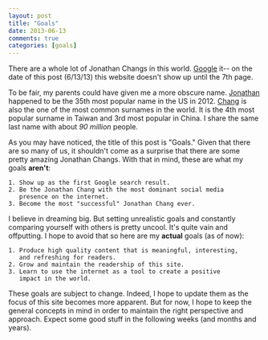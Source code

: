 ```yaml
---
layout: post
title: "Goals"
date: 2013-06-13
comments: true
categories: [goals]
---
```


There are a whole lot of Jonathan Changs in this world. [Google][1] it-- on the date of this post (6/13/13) this website doesn't show up until the 7th page.

To be fair, my parents could have given me a more obscure name. [Jonathan][2] happened to be the 35th most popular name in the US in 2012. [Chang][3] is also the one of the most common surnames in the world. It is the 4th most popular surname in Taiwan and 3rd most popular in China. I share the same last name with about *90 million* people.

As you may have noticed, the title of this post is "Goals." Given that there are so many of us, it shouldn't come as a surprise that there are some pretty amazing Jonathan Changs. With that in mind, these are what my goals **aren't**:
	
	1. Show up as the first Google search result.
	2. Be the Jonathan Chang with the most dominant social media 
	   presence on the internet.
	3. Become the most "successful" Jonathan Chang ever.
	
I believe in dreaming big. But setting unrealistic goals and constantly comparing yourself with others is pretty uncool. It's quite vain and offputting. I hope to avoid that so here are my **actual** goals (as of now):

	1. Produce high quality content that is meaningful, interesting, 
	   and refreshing for readers.
	2. Grow and maintain the readership of this site.
	3. Learn to use the internet as a tool to create a positive 
	   impact in the world.

These goals are subject to change. Indeed, I hope to update them as the focus of this site becomes more apparent. But for now, I hope to keep the general concepts in mind in order to maintain the right perspective and approach. Expect some good stuff in the following weeks (and months and years).

[1]: https://www.google.com/search?q=jonathan+chang
[2]: http://www.babycenter.com/baby-names-jonathan-2342.htm
[3]: http://en.wikipedia.org/wiki/Zhang_(surname)